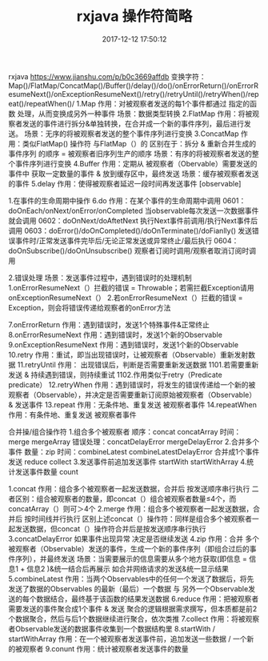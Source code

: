 ﻿---
title: rxjava 操作符简略
date: 2017-12-12 17:50:12
categories: rxjava
tags: [rxjava,rxandroid]
---

rxjava 
https://www.jianshu.com/p/b0c3669affdb 
变换字符：Map()/FlatMap/ConcatMap()/Buffer()/delay()/do()/onErrorReturn()/onErrorResumeNext()/onExceptionResumeNext()/retry()/retryUntil()/retryWhen()/repeat()/repeatWhen()/
1.Map 作用：对被观察者发送的每1个事件都通过 指定的函数 处理，从而变换成另外一种事件 场景：数据类型转换
2.FlatMap 作用：将被观察者发送的事件进行拆分&单独转换，在合并成一个新的事件序列，最后进行发送。 场景：无序的将被观察者发送的整个事件序列进行变换
3.ConcatMap 作用：类似FlatMap() 操作符  与FlatMap（）的 区别在于：拆分 & 重新合并生成的事件序列 的顺序 = 被观察者旧序列生产的顺序 场景：有序的将被观察者发送的整个事件序列进行变换
4.Buffer 作用：定期从 被观察者（Obervable）需要发送的事件中 获取一定数量的事件 & 放到缓存区中，最终发送 场景：缓存被观察者发送的事件
5.delay 作用：使得被观察者延迟一段时间再发送事件 [observable]

1.在事件的生命周期中操作
6.do 作用：在某个事件的生命周期中调用 
0601：doOnEach/onNext/onError/onCompleted 当observable每次发送一次数据事件就会调用 
0602：doOnNext/doAftetNext  执行Next事件前调用/执行Next事件后调用
0603：doError()/doOnCompleted()/doOnTerminate()/doFianlly() 发送错误事件时/正常发送事件完毕后/无论正常发送或异常终止/最后执行
0604：doOnSubscribe()/doOnUnsubscribe() 观察者订阅时调用/观察者取消订阅时调用

2.错误处理 场景：发送事件过程中，遇到错误时的处理机制 
1.onErrorResumeNext（）拦截的错误 = Throwable；若需拦截Exception请用onExceptionResumeNext（）
2.若onErrorResumeNext（）拦截的错误 = Exception，则会将错误传递给观察者的onError方法

7.onErrorReturn 作用：遇到错误时，发送1个特殊事件&正常终止
8.onErrorResumeNext 作用：遇到错误时，发送1个新的Observable
9.onExceptionResumeNext  作用：遇到错误时，发送1个新的Observable
10.retry 作用：重试，即当出现错误时，让被观察者（Observable）重新发射数据
11.retryUntil 作用： 出现错误后，判断是否需要重新发送数据
1101.若需要重新发送 & 持续遇到错误，则持续重试
1102.作用类似于retry（Predicate predicate）
12.retryWhen 作用：遇到错误时，将发生的错误传递给一个新的被观察者（Observable），并决定是否需要重新订阅原始被观察者（Observable）& 发送事件
13.repeat 作用：无条件地、重复发送 被观察者事件
14.repeatWhen 作用：有条件地、重复发送 被观察者事件


合并操/组合操作符 
1.组合多个被观察者  顺序：concat concatArray 时间：merge mergeArray 错误处理：concatDelayError mergeDelayError
2.合并多个事件      数量：zip 时间：combineLatest combineLatestDelayError  合并成1个事件发送 reduce collect 
3.发送事件前追加发送事件  startWith startWithArray 
4.统计发送事件数量        count 

1.concat 作用：组合多个被观察者一起发送数据，合并后 按发送顺序串行执行  二者区别：组合被观察者的数量，即concat（）组合被观察者数量≤4个，而concatArray（）则可＞4个
2.merge  作用：组合多个被观察者一起发送数据，合并后 按时间线并行执行  区别上述concat（）操作符：同样是组合多个被观察者一起发送数据，但concat（）操作符合并后是按发送顺序串行执行
3.concatDelayError 如果事件出现异常 决定是否继续发送
4.zip 作用：合并 多个被观察者（Observable）发送的事件，生成一个新的事件序列（即组合过后的事件序列），并最终发送  场景：当需要展示的信息需要从多个地方获取(即信息 = 信息1 + 信息2 )&统一结合后再展示 如合并网络请求的发送&统一显示结果
5.combineLatest  作用：当两个Observables中的任何一个发送了数据后，将先发送了数据的Observables 的最新（最后）一个数据 与 另外一个Observable发送的每个数据结合，最终基于该函数的结果发送数据
6.reduce  作用：把被观察者需要发送的事件聚合成1个事件 & 发送 聚合的逻辑根据需求撰写，但本质都是前2个数据聚合，然后与后1个数据继续进行聚合，依次类推
7.collect 作用：将被观察者Observable发送的数据事件收集到一个数据结构里
8.startWith / startWithArray  作用：在一个被观察者发送事件前，追加发送一些数据 / 一个新的被观察者 
9.conunt 作用：统计被观察者发送事件的数量




